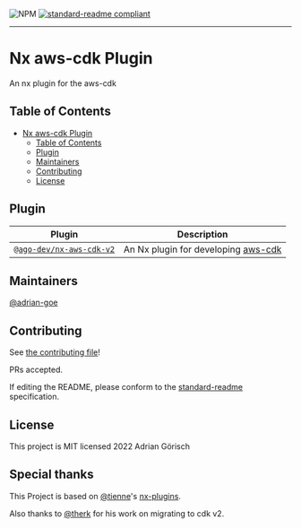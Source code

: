 ![NPM](https://img.shields.io/npm/l/@ago-dev/nx-aws-cdk-v2)
[![standard-readme compliant](https://img.shields.io/badge/standard--readme-OK-green.svg?style=flat-square)](https://github.com/RichardLitt/standard-readme)

<hr>

# Nx aws-cdk Plugin

An nx plugin for the aws-cdk

## Table of Contents

- [Nx aws-cdk Plugin](#nx-aws-cdk-plugin)
  - [Table of Contents](#table-of-contents)
  - [Plugin](#plugin)
  - [Maintainers](#maintainers)
  - [Contributing](#contributing)
  - [License](#license)

## Plugin

| Plugin                                                      | Description                                                                                   |
| ----------------------------------------------------------- | --------------------------------------------------------------------------------------------- |
| [`@ago-dev/nx-aws-cdk-v2`](./packages/aws-cdk-v2/README.md) | An Nx plugin for developing [aws-cdk](https://docs.aws.amazon.com/cdk/latest/guide/home.html) |

## Maintainers

[@adrian-goe](https://github.com/adrian-goe)

## Contributing

See [the contributing file](CONTRIBUTING.md)!

PRs accepted.

If editing the README, please conform to the [standard-readme](https://github.com/RichardLitt/standard-readme) specification.

## License

This project is MIT licensed 2022 Adrian Görisch

## Special thanks

This Project is based on [@tienne](https://github.com/tienne)'s
[nx-plugins](https://github.com/codebrewlab/nx-plugins).

Also thanks to [@therk](https://github.com/therk) for his work on migrating to cdk v2.
